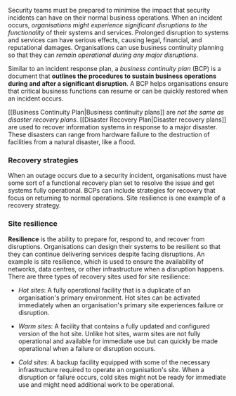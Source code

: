 
Security teams must be prepared to minimise the impact that security incidents can have on their normal business operations. When an incident occurs, *organisations might experience significant disruptions to the functionality* of their systems and services. Prolonged disruption to systems and services can have serious effects, causing legal, financial, and reputational damages. Organisations can use business continuity planning so that they can *remain operational during any major disruptions*.

Similar to an incident response plan, a *business continuity plan* (BCP) is a document that **outlines the procedures to sustain business operations during and after a significant disruption**. A BCP helps organisations ensure that critical business functions can resume or can be quickly restored when an incident occurs.

[[Business Continuity Plan|Business continuity plans]] are *not the same as disaster recovery plans*. [[Disaster Recovery Plan|Disaster recovery plans]] are used to recover information systems in response to a major disaster. These disasters can range from hardware failure to the destruction of facilities from a natural disaster, like a flood. 

### Recovery strategies 

When an outage occurs due to a security incident, organisations must have some sort of a functional recovery plan set to resolve the issue and get systems fully operational. BCPs can include strategies for recovery that focus on returning to normal operations. Site resilience is one example of a recovery strategy. 

### Site resilience 

**Resilience** is the ability to prepare for, respond to, and recover from disruptions. Organisations can design their systems to be resilient so that they can continue delivering services despite facing disruptions. An example is site resilience, which is used to ensure the availability of networks, data centres, or other infrastructure when a disruption happens. There are three types of recovery sites used for site resilience:

- *Hot sites*: A fully operational facility that is a duplicate of an organisation's primary environment. Hot sites can be activated immediately when an organisation's primary site experiences failure or disruption.

- *Warm sites*: A facility that contains a fully updated and configured version of the hot site. Unlike hot sites, warm sites are not fully operational and available for immediate use but can quickly be made operational when a failure or disruption occurs.

- *Cold sites*: A backup facility equipped with some of the necessary infrastructure required to operate an organisation's site. When a disruption or failure occurs, cold sites might not be ready for immediate use and might need additional work to be operational.